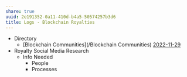 ```yaml
---
share: true
uuid: 2e191352-0a11-410d-b4a5-50574257b3d6
title: Logs - Blockchain Royalties
---
```

* Directory
	* [Blockchain Communities](/Blockchain Communities)
[2022-11-29](/2022-11-29)
* Royalty Social Media Research
	* Info Needed
		* People
		* Processes